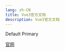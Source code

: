 ```yaml
---
lang: zh-CN
title: Vue3官方文档
description: Vue3官方文档
---
```

  <el-button>Default</el-button>
    <el-button type="primary">Primary</el-button>
    
[官网](https://element-plus.org/zh-CN/component/button.html) 
